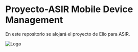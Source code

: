 # Proyecto-ASIR Mobile Device Management

En este repositorio se alojará el proyecto de Elio para ASIR.

 
![Logo](http://www.cygnet-infotech.com/media/578617/Mobile-Device-Management.png)
